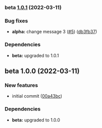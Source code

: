 ### beta [1.0.1](https://github.com/EvanBacon/test-monorepo/compare/beta@1.0.0...beta@1.0.1) (2022-03-11)


### Bug fixes

* **alpha:** change message 3 ([#5](https://github.com/EvanBacon/test-monorepo/issues/5)) ([db3fb37](https://github.com/EvanBacon/test-monorepo/commit/db3fb37613e9e30c749c5ffaeabb1d7fcec07a89))



### Dependencies

* **beta:** upgraded to 1.0.1

## beta 1.0.0 (2022-03-11)


### New features

* initial commit ([00a43bc](https://github.com/EvanBacon/test-monorepo/commit/00a43bc7fbf15871e8cb70c57da4bbf22a62146a))



### Dependencies

* **beta:** upgraded to 1.0.0
